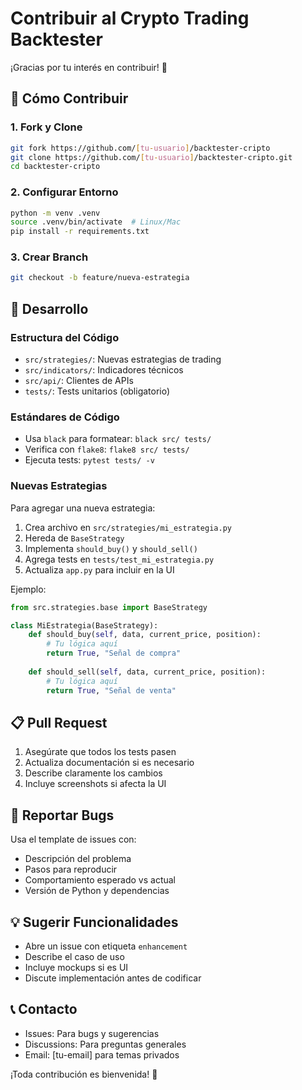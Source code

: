 # Contribuir al Crypto Trading Backtester

¡Gracias por tu interés en contribuir! 🎉

## 🚀 Cómo Contribuir

### 1. Fork y Clone
```bash
git fork https://github.com/[tu-usuario]/backtester-cripto
git clone https://github.com/[tu-usuario]/backtester-cripto.git
cd backtester-cripto
```

### 2. Configurar Entorno
```bash
python -m venv .venv
source .venv/bin/activate  # Linux/Mac
pip install -r requirements.txt
```

### 3. Crear Branch
```bash
git checkout -b feature/nueva-estrategia
```

## 🔧 Desarrollo

### Estructura del Código
- `src/strategies/`: Nuevas estrategias de trading
- `src/indicators/`: Indicadores técnicos
- `src/api/`: Clientes de APIs
- `tests/`: Tests unitarios (obligatorio)

### Estándares de Código
- Usa `black` para formatear: `black src/ tests/`
- Verifica con `flake8`: `flake8 src/ tests/`
- Ejecuta tests: `pytest tests/ -v`

### Nuevas Estrategias
Para agregar una nueva estrategia:

1. Crea archivo en `src/strategies/mi_estrategia.py`
2. Hereda de `BaseStrategy`
3. Implementa `should_buy()` y `should_sell()`
4. Agrega tests en `tests/test_mi_estrategia.py`
5. Actualiza `app.py` para incluir en la UI

Ejemplo:
```python
from src.strategies.base import BaseStrategy

class MiEstrategia(BaseStrategy):
    def should_buy(self, data, current_price, position):
        # Tu lógica aquí
        return True, "Señal de compra"
    
    def should_sell(self, data, current_price, position):
        # Tu lógica aquí
        return True, "Señal de venta"
```

## 📋 Pull Request

1. Asegúrate que todos los tests pasen
2. Actualiza documentación si es necesario
3. Describe claramente los cambios
4. Incluye screenshots si afecta la UI

## 🐛 Reportar Bugs

Usa el template de issues con:
- Descripción del problema
- Pasos para reproducir
- Comportamiento esperado vs actual
- Versión de Python y dependencias

## 💡 Sugerir Funcionalidades

- Abre un issue con etiqueta `enhancement`
- Describe el caso de uso
- Incluye mockups si es UI
- Discute implementación antes de codificar

## 📞 Contacto

- Issues: Para bugs y sugerencias
- Discussions: Para preguntas generales
- Email: [tu-email] para temas privados

¡Toda contribución es bienvenida! 🙌